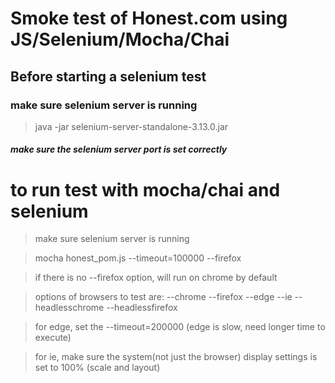 # Smoke test of Honest.com using JS/Selenium/Mocha/Chai


## Before starting a selenium test
### make sure selenium server is running

> java -jar selenium-server-standalone-3.13.0.jar
##### make sure the selenium server port is set correctly

# to run test with mocha/chai and selenium
> make sure selenium server is running

> mocha honest_pom.js --timeout=100000 --firefox

> if there is no --firefox option, will run on chrome by default

> options of browsers to test are: --chrome --firefox --edge --ie --headlesschrome --headlessfirefox

> for edge, set the --timeout=200000 (edge is slow, need longer time to execute)

> for ie, make sure the system(not just the browser) display settings is set to 100% (scale and layout)

